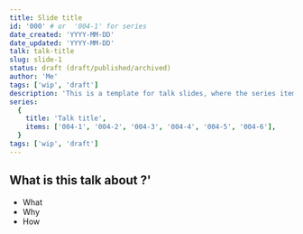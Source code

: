 ```yaml
---
title: Slide title
id: '000' # or  '004-1' for series
date_created: 'YYYY-MM-DD'
date_updated: 'YYYY-MM-DD'
talk: talk-title
slug: slide-1
status: draft (draft/published/archived)
author: 'Me'
tags: ['wip', 'draft']
description: 'This is a template for talk slides, where the series items are the slides'
series:
  {
    title: 'Talk title',
    items: ['004-1', '004-2', '004-3', '004-4', '004-5', '004-6'],
  }
tags: ['wip', 'draft']
---
```

## What is this talk about ?'

- What
- Why
- How
